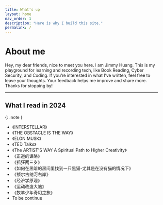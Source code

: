 ```yaml
---
title: What's up
layout: home
nav_order: 1
description: "Here is why I build this site."
permalink: /
---
```


# About me

Hey, my dear friends, nice to meet you here. I am Jimmy Huang.
This is my playground for learning and recording tech, like Book Reading, Cyber Security, and Coding. If you’re interested in what I’ve written, feel free to leave your thoughts. Your feedback helps me improve and share more. Thanks for stopping by!

---

## What I read in 2024


{: .note }
- 《INTERSTELLAR》
- 《THE OBSTACLE IS THE WAY》
- 《ELON MUSK》
- 《TED Talks》
- 《The ARTIST'S WAY A Spiritual Path to Higher Creativity》
- 《正道的谋略》
- 《抓狂两三岁》
- 《如何在黑暗的房间里找到一只黑猫-尤其是在没有猫的情况下》
- 《额尔古纳河右岸》
- 《经济学原理》
- 《运动改造大脑》
- 《牧羊少年奇幻之旅》
- To be continue
